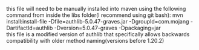 this file will need to be manually installed into maven using the following command from inside the libs folder(I recommend using git bash):
mvn install:install-file -Dfile=authlib-5.0.47-graves.jar -DgroupId=com.mojang -DartifactId=authlib -Dversion=5.0.47-graves -Dpackaging=jar  
this file is a modified version of authlib that specifically allows backwards compatibility with older method naming(versions before 1.20.2)